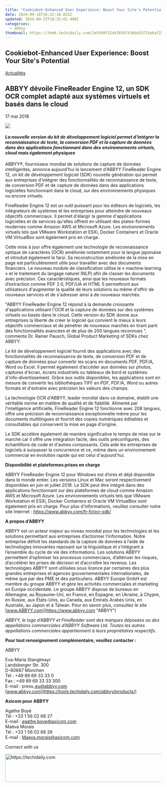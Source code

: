 ```yaml
---
title: "Cookiebot-Enhanced User Experience: Boost Your Site's Potential"
date: 2024-09-16T16:22:18.025Z
updated: 2024-09-23T18:25:02.488Z
categories:
  - abbyy
thumbnail: https://thmb.techidaily.com/3afd30f31da7656743dda52f15a6af22d0fe17904a91a11b2b12cd01fcb4a3ee.jpg
---
```


## Cookiebot-Enhanced User Experience: Boost Your Site's Potential

[Actualités](https://tools.techidaily.com/abbyy/products/)

## ABBYY dévoile FineReader Engine 12, un SDK OCR complet adapté aux systèmes virtuels et basés dans le cloud

17 mai 2018

![](https://content.abbyy.com/-/media/project/abbyy/abbyy/branchtemplates/shutterstock_1272462163_1296-x-729.jpg?h=729&iar=0&w=1296)

#### _La nouvelle version du kit de développement logiciel permet d'intégrer la reconnaissance de texte, la conversion PDF et la capture de données dans des applications fonctionnant dans des environnements virtuels, cloud mais également physiques_

  
ABBYY®, fournisseur mondial de solutions de capture de données intelligentes, annonce aujourd'hui le lancement d'ABBYY FineReader Engine 12, un kit de développement logiciel (SDK) nouvelle génération qui permet aux entreprises d'intégrer des fonctionnalités de reconnaissance de texte, de conversion PDF et de capture de données dans des applications logicielles fonctionnant dans le cloud, sur des environnements physiques ou encore virtuels.

FineReader Engine 12 est un outil puissant pour les éditeurs de logiciels, les intégrateurs de systèmes et les entreprises pour atteindre de nouveaux objectifs commerciaux. Il permet d'élargir la gamme d'applications logicielles et de services qu'elles offrent en utilisant des plates-formes modernes comme Amazon AWS et Microsoft Azure. Les environnements virtuels tels que VMware Workstation et ESXi, Docker Containers et Oracle VM VirtualBox sont également pris en charge.

Cette mise à jour offre également une technologie de reconnaissance optique de caractères (OCR) améliorée notamment pour la langue japonaise et introduit également le farsi. Sa reconstruction améliorée de la mise en page est particulièrement utile pour travailler avec des documents financiers. Le nouveau module de classification utilise le « machine learning » et le traitement du langage naturel (NLP) afin de classer les documents avec précision. Ces caractéristiques, ainsi que les nouveaux formats d’extraction comme PDF 2.0, PDF/UA et HTML 5 permettront aux utilisateurs d'augmenter la qualité de leurs solutions ou même d'offrir de nouveaux services et de s'adresser ainsi à de nouveaux marchés.

"ABBYY FineReader Engine 12 répond à la demande croissante d'applications utilisant l'OCR et la capture de données sur des systèmes virtuels ou basés dans le cloud. Cette version du SDK donne aux entreprises la liberté de créer le logiciel qui convient le mieux à leurs objectifs commerciaux et de pénétrer de nouveaux marchés en tirant parti des fonctionnalités avancées et de plus de 200 langues reconnues ", commente Dr. Rainer Pausch, Global Product Marketing of SDKs chez ABBYY.

Le kit de développement logiciel fournit des applications avec des fonctionnalités de reconnaissance de texte, de conversion PDF et de capture de données pour convertir les scans en documents PDF, PDF/A, Word ou Excel. Il permet également d’accéder aux données sur photos, captures d'écran, écrans industriels ou tableaux de bord et systèmes d'info-divertissement. Grâce aux outils disponibles, les applications sont en mesure de convertir les bibliothèques TIFF en PDF, PDF/A, Word ou autres formats et d'extraire avec précision les valeurs des champs.

La technologie OCR d'ABBYY, leader mondial dans ce domaine, établit une véritable norme en matière de qualité et de fiabilité. Alimenté par l'intelligence artificielle, FineReader Engine 12 fonctionne avec 208 langues, offre une précision de reconnaissance exceptionnelle même pour les documents multilingues et fournit des copies numériques éditables et consultables qui conservent la mise en page d'origine.

Le SDK accélère également de manière significative le temps de mise sur le marché car il offre une intégration facile, des outils préconfigurés, des échantillons de code et d'autres composants. Cela aide les entreprises de logiciels à surpasser la concurrence et ce, même dans un environnement commercial en évolution rapide qui est celui d'aujourd'hui.

  
**Disponibilité et plateformes prises en charge**

ABBYY FineReader Engine 12 pour Windows est d’ores et déjà disponible dans le monde entier. Les versions Linux et Mac seront respectivement disponibles en juin et juillet 2018\. Le SDK peut être intégré dans des applications fonctionnant sur des plateformes de cloud comme Amazon AWS et Microsoft Azure. Les environnements virtuels tels que VMware Workstation et ESXi, Docker Containers et Oracle VM VirtualBox sont également pris en charge. Pour plus d'informations, veuillez consulter notre site Internet : <https://www.abbyy.com/fr-fr/ocr-sdk/>

  
**A propos d’ABBYY**

ABBYY est un acteur majeur au niveau mondial pour les technologies et les solutions permettant aux entreprises d’actionner l’information. Notre entreprise définit les standards de la capture de données à l’aide de technologies innovantes reposant sur la linguistique et s’intégrant à l’ensemble du cycle de vie des informations. Les solutions ABBYY permettent d’optimiser les processus commerciaux, d’atténuer les risques, d’accélérer les prises de décision et d’accroître les revenus. Les technologies ABBYY sont utilisées sous licence par certaines des plus grandes entreprises et agences gouvernementales internationales, de même que par des PME et des particuliers. ABBYY Europe GmbH est membre du groupe ABBYY et gère les activités commerciales et marketing en Europe occidentale. Le groupe ABBYY dispose de bureaux en Allemagne, au Royaume-Uni, en France, en Espagne, en Ukraine, à Chypre, en Russie, aux États-Unis, au Canada, aux Émirats Arabes Unis, en Australie, au Japon et à Taïwan. Pour en savoir plus, consultez le site [www.ABBYY.com](https://www.abbyy.com "ABBYY")

_ABBYY, le logo d’ABBYY et FineReader sont des marques déposées ou des appellations commerciales d’ABBYY Software Ltd. Toutes les autres appellations commerciales appartiennent à leurs propriétaires respectifs._

  
**Pour tout renseignement complémentaire, veuillez contacter :**

ABBYY

Eva-Maria Stanglmayr  
Landsberger Str. 300  
D-80687 München  
Tél : +49 89 69 33 33 0  
Fax : +49 89 69 33 33 300  
E-mail : press\_eu@abbyy.com  
[www.abbyy.com](https://tools.techidaily.com/abbyy/products/)  
  
**Axicom pour ABBYY**

Agathe Boyé  
Tél : +33 1 56 02 68 27  
E-mail : agathe.boye@axicom.com  
Maëva Morais  
Tél : +33 1 56 02 68 26  
E-mail : Maeva.morais@axicom.com  
  
Connect with us

<ins class="adsbygoogle"
     style="display:block"
     data-ad-format="autorelaxed"
     data-ad-client="ca-pub-7571918770474297"
     data-ad-slot="1223367746"></ins>

<ins class="adsbygoogle"
     style="display:block"
     data-ad-client="ca-pub-7571918770474297"
     data-ad-slot="8358498916"
     data-ad-format="auto"
     data-full-width-responsive="true"></ins>



<!-- affiliate ads begin -->
<a href="https://aligracehair.sjv.io/c/5597632/2012420/19272" target="_top" id="2012420">
  <img src="//a.impactradius-go.com/display-ad/19272-2012420" border="0" alt="https://techidaily.com" width="728" height="90"/>
</a>
<img height="0" width="0" src="https://aligracehair.sjv.io/i/5597632/2012420/19272" style="position:absolute;visibility:hidden;" border="0" />
<!-- affiliate ads end -->

